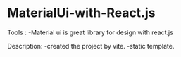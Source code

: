 # MaterialUi-with-React.js
Tools :
-Material ui is great library for design with react.js

Description:
-created the project by vite.
-static template.

